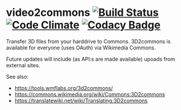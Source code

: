 # video2commons [![Build Status](https://travis-ci.org/Toollabs/video2commons.svg?branch=master)](https://travis-ci.org/Toollabs/video2commons) [![Code Climate](https://codeclimate.com/github/Toollabs/video2commons/badges/gpa.svg)](https://codeclimate.com/github/Toollabs/video2commons) [![Codacy Badge](https://api.codacy.com/project/badge/Grade/470759f4921641c09bda911bbb8569a6)](https://www.codacy.com/app/zhuyifei1999/video2commons?utm_source=github.com&amp;utm_medium=referral&amp;utm_content=Toollabs/video2commons&amp;utm_campaign=Badge_Grade)

Transfer 3D files from your harddrive to Commons. 3D2commons is available for everyone (uses OAuth) via Wikimedia Commons.

Future updates will include (as API:s are made available) upoads from external sites.

See also:
* https://tools.wmflabs.org/3d2commons/
* https://commons.wikimedia.org/wiki/Commons:3D2commons
* https://translatewiki.net/wiki/Translating:3D2commons
